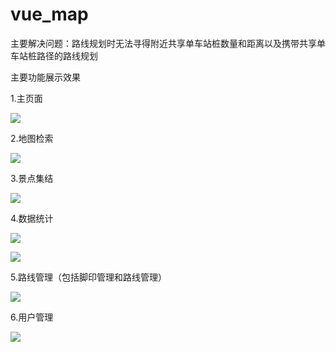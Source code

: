 # vue_map
主要解决问题：路线规划时无法寻得附近共享单车站桩数量和距离以及携带共享单车站桩路径的路线规划

主要功能展示效果

1.主页面

![](C:\Users\dell\Desktop\1.png)

2.地图检索

![](C:\Users\dell\Desktop\2.png)

3.景点集结

![](C:\Users\dell\Desktop\3.png)

4.数据统计

![](C:\Users\dell\Desktop\4.png)

![](C:\Users\dell\Desktop\5.png)

5.路线管理（包括脚印管理和路线管理）

![](C:\Users\dell\Desktop\6.png)

6.用户管理

![](C:\Users\dell\Desktop\7.png)